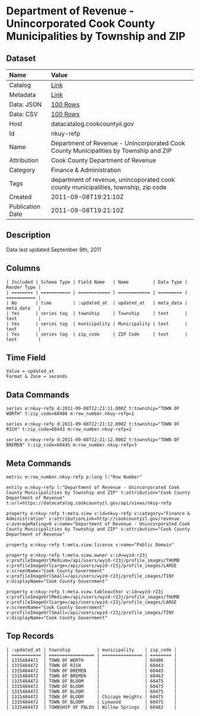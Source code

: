 # Department of Revenue - Unincorporated Cook County Municipalities by Township and ZIP

## Dataset

| Name | Value |
| :--- | :---- |
| Catalog | [Link](https://catalog.data.gov/dataset/department-of-revenue-unincorporated-cook-county-municipalities-by-township-and-zip-b55e5) |
| Metadata | [Link](https://datacatalog.cookcountyil.gov/api/views/nkuy-refp) |
| Data: JSON | [100 Rows](https://datacatalog.cookcountyil.gov/api/views/nkuy-refp/rows.json?max_rows=100) |
| Data: CSV | [100 Rows](https://datacatalog.cookcountyil.gov/api/views/nkuy-refp/rows.csv?max_rows=100) |
| Host | datacatalog.cookcountyil.gov |
| Id | nkuy-refp |
| Name | Department of Revenue - Unincorporated Cook County Municipalities by Township and ZIP |
| Attribution | Cook County Department of Revenue |
| Category | Finance & Administration |
| Tags | department of revenue, unincoporated cook county municipalities, township, zip code |
| Created | 2011-09-08T19:21:10Z |
| Publication Date | 2011-09-08T19:21:10Z |

## Description

Data last updated September 8th, 2011

## Columns

```ls
| Included | Schema Type | Field Name   | Name         | Data Type | Render Type |
| ======== | =========== | ============ | ============ | ========= | =========== |
| No       | time        | :updated_at  | updated_at   | meta_data | meta_data   |
| Yes      | series tag  | township     | Township     | text      | text        |
| Yes      | series tag  | municipality | Municipality | text      | text        |
| Yes      | series tag  | zip_code     | ZIP Code     | text      | text        |
```

## Time Field

```ls
Value = updated_at
Format & Zone = seconds
```

## Data Commands

```ls
series e:nkuy-refp d:2011-09-08T12:21:11.000Z t:township="TOWN OF WORTH" t:zip_code=60406 m:row_number.nkuy-refp=1

series e:nkuy-refp d:2011-09-08T12:21:12.000Z t:township="TOWN OF RICH" t:zip_code=60443 m:row_number.nkuy-refp=2

series e:nkuy-refp d:2011-09-08T12:21:12.000Z t:township="TOWN OF BREMEN" t:zip_code=60445 m:row_number.nkuy-refp=3
```

## Meta Commands

```ls
metric m:row_number.nkuy-refp p:long l:"Row Number"

entity e:nkuy-refp l:"Department of Revenue - Unincorporated Cook County Municipalities by Township and ZIP" t:attribution="Cook County Department of Revenue" t:url=https://datacatalog.cookcountyil.gov/api/views/nkuy-refp

property e:nkuy-refp t:meta.view v:id=nkuy-refp v:category="Finance & Administration" v:attributionLink=http://cookcountyil.gov/revenue v:averageRating=0 v:name="Department of Revenue - Unincorporated Cook County Municipalities by Township and ZIP" v:attribution="Cook County Department of Revenue"

property e:nkuy-refp t:meta.view.license v:name="Public Domain"

property e:nkuy-refp t:meta.view.owner v:id=wyzd-r23j v:profileImageUrlMedium=/api/users/wyzd-r23j/profile_images/THUMB v:profileImageUrlLarge=/api/users/wyzd-r23j/profile_images/LARGE v:screenName="Cook County Government" v:profileImageUrlSmall=/api/users/wyzd-r23j/profile_images/TINY v:displayName="Cook County Government"

property e:nkuy-refp t:meta.view.tableauthor v:id=wyzd-r23j v:profileImageUrlMedium=/api/users/wyzd-r23j/profile_images/THUMB v:profileImageUrlLarge=/api/users/wyzd-r23j/profile_images/LARGE v:screenName="Cook County Government" v:profileImageUrlSmall=/api/users/wyzd-r23j/profile_images/TINY v:displayName="Cook County Government"
```

## Top Records

```ls
| :updated_at | township          | municipality    | zip_code | 
| =========== | ================= | =============== | ======== | 
| 1315484471  | TOWN OF WORTH     |                 | 60406    | 
| 1315484472  | TOWN OF RICH      |                 | 60443    | 
| 1315484472  | TOWN OF BREMEN    |                 | 60445    | 
| 1315484472  | TOWN OF BREMEN    |                 | 60463    | 
| 1315484472  | TOWN OF BLOOM     |                 | 60475    | 
| 1315484472  | TOWN OF BLOOM     |                 | 60475    | 
| 1315484472  | TOWN OF BLOOM     |                 | 60475    | 
| 1315484472  | TOWN OF BLOOM     | Chicago Heights | 60475    | 
| 1315484472  | TOWN OF BLOOM     | Lynwood         | 60475    | 
| 1315484472  | TOWNSHIP OF PALOS | Willow Springs  | 60482    | 
```